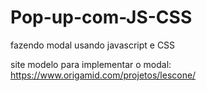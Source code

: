 # Pop-up-com-JS-CSS
fazendo modal usando javascript e CSS

site modelo para implementar o modal: https://www.origamid.com/projetos/lescone/
